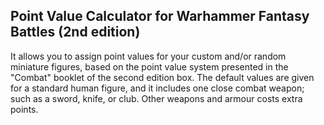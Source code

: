 ## Point Value Calculator for Warhammer Fantasy Battles (2nd edition)

It allows you to assign point values for your custom and/or random miniature figures, based on the point value system presented in the "Combat" booklet of the second edition box. The default values are given for a standard human figure, and it includes one close combat weapon; such as a sword, knife, or club. Other weapons and armour costs extra points.
